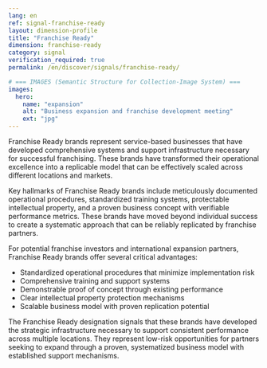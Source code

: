 ```yaml
---
lang: en
ref: signal-franchise-ready
layout: dimension-profile
title: "Franchise Ready"
dimension: franchise-ready
category: signal
verification_required: true
permalink: /en/discover/signals/franchise-ready/

# === IMAGES (Semantic Structure for Collection-Image System) ===
images:
  hero:
    name: "expansion"
    alt: "Business expansion and franchise development meeting"
    ext: "jpg"
---
```


Franchise Ready brands represent service-based businesses that have developed comprehensive systems and support infrastructure necessary for successful franchising. These brands have transformed their operational excellence into a replicable model that can be effectively scaled across different locations and markets.

Key hallmarks of Franchise Ready brands include meticulously documented operational procedures, standardized training systems, protectable intellectual property, and a proven business concept with verifiable performance metrics. These brands have moved beyond individual success to create a systematic approach that can be reliably replicated by franchise partners.

For potential franchise investors and international expansion partners, Franchise Ready brands offer several critical advantages:
- Standardized operational procedures that minimize implementation risk
- Comprehensive training and support systems
- Demonstrable proof of concept through existing performance
- Clear intellectual property protection mechanisms
- Scalable business model with proven replication potential

The Franchise Ready designation signals that these brands have developed the strategic infrastructure necessary to support consistent performance across multiple locations. They represent low-risk opportunities for partners seeking to expand through a proven, systematized business model with established support mechanisms.
